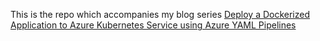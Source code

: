 This is the repo which accompanies my blog series [Deploy a Dockerized Application to Azure Kubernetes Service using Azure YAML Pipelines](?????????)